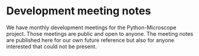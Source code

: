 # Development meeting notes

We have monthly development meetings for the Python-Microscope
project.  Those meetings are public and open to anyone.  The meeting
notes are published here for our own future reference but also for
anyone interested that could not be present.
